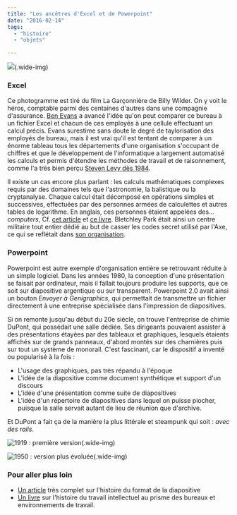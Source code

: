 ```yaml
---
title: "Les ancêtres d'Excel et de Powerpoint"
date: "2016-02-14"
tags:
  - "histoire"
  - "objets"

---
```


![](/assets/images/large\_the\_apartment\_blu-ray\_1.jpg)(.wide-img)

### Excel

Ce photogramme est tiré du film La Garçonnière de Billy Wilder. On y voit le héros, comptable parmi des centaines d'autres dans une compagnie d'assurance. [Ben Evans](http://ben-evans.com/benedictevans/2015/5/21/office-messaging-and-verbs) a avancé l'idée qu'on peut comparer ce bureau à un fichier Excel et chacun de ces employés à une cellule effectuant un calcul précis. Evans surestime sans doute le degré de taylorisation des employés de bureau, mais il est vrai qu'il est tentant de comparer à un énorme tableau tous les départements d'une organisation s'occupant de chiffres et que le développement de l'informatique a largement automatisé les calculs et permis d'étendre les méthodes de travail et de raisonnement, comme l'a très bien perçu [Steven Levy dès 1984](https://backchannel.com/a-spreadsheet-way-of-knowledge-8de60af7146e).

Il existe un cas encore plus parlant : les calculs mathématiques complexes requis par des domaines tels que l'astronomie, la balistique ou la cryptanalyse. Chaque calcul était décomposé en opérations simples et successives, effectuées par des personnes armées de calculettes et autres tables de logarithme. En anglais, ces personnes étaient appelées des... _computers_, Cf. [cet article](http://www.philsoc.org/2001Spring/2132transcript.html) et [ce livre](http://press.princeton.edu/titles/7999.html). Bletchley Park était ainsi un centre militaire tout entier dédié au but de casser les codes secret utilisé par l'Axe, ce qui se reflétait dans [son organisation](https://en.wikipedia.org/wiki/Bletchley_Park#Early_work).

### Powerpoint

Powerpoint est autre exemple d'organisation entière se retrouvant réduite à un simple logiciel. Dans les années 1980, la conception d'une présentation se faisait par ordinateur, mais il fallait toujours produire les supports, que ce soit sur diapositive argentique ou sur transparent. Powerpoint 2.0 avait ainsi un bouton _Envoyer à Genigraphics_, qui permettait de transmettre un fichier directement à une entreprise spécialisée dans l'impression de diapositives.

Si on remonte jusqu'au début du 20e siècle, on trouve l'entreprise de chimie DuPont, qui possédait une salle dédiée. Ses dirigeants pouvaient assister à des présentations étayées par des tableaux et graphiques, lesquels étaients affichés sur de grands panneaux, d'abord montés sur des charnières puis sur tout un système de monorail. C'est fascinant, car le dispositif a inventé ou popularisé à la fois :

- L'usage des graphiques, pas très répandu à l'époque
- L'idée de la diapositive comme document synthétique et support d'un discours
- L'idée d'une présentation comme suite de diapositives
- L'idée d'un répertoire de diapositives dans lequel on puisse piocher, puisque la salle servait autant de lieu de réunion que d'archive.

Et DuPont a fait ça de la manière la plus littérale et steampunk qui soit : _avec des rails_.


![](/assets/images/1974298\_001.jpg "1919 : première version")(.wide-img)

![](/assets/images/2005273\_0001-e145540648863.jpg "1950 : ver­sion plus évo­luée")(.wide-img)

### Pour aller plus loin

- [Un article](http://computationalculture.net/article/one-damn-slide-after-another-powerpoint-at-every-occasion-for-speech) très complet sur l'histoire du format de la diapositive
- [Un livre](http://www.penguinrandomhouse.com/books/220690/cubed-by-nikil-saval/9780345802804/) sur l'histoire du travail intellectuel au prisme des bureaux et environnements de travail.
